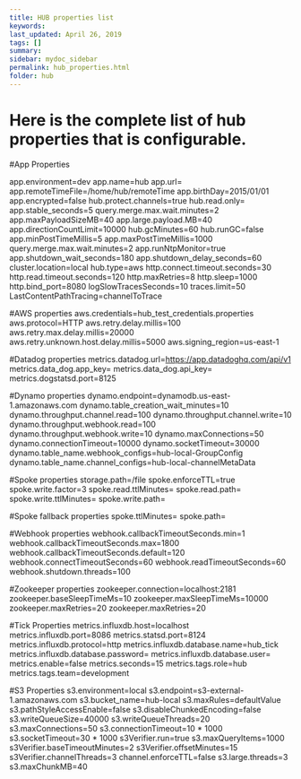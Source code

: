 ```yaml
---
title: HUB properties list
keywords: 
last_updated: April 26, 2019
tags: []
summary: 
sidebar: mydoc_sidebar
permalink: hub_properties.html
folder: hub
---
```


# Here is the complete list of hub properties that is configurable.

#App Properties

app.environment=dev
app.name=hub
app.url=
app.remoteTimeFile=/home/hub/remoteTime
app.birthDay=2015/01/01
app.encrypted=false
hub.protect.channels=true
hub.read.only=
app.stable_seconds=5
query.merge.max.wait.minutes=2
app.maxPayloadSizeMB=40
app.large.payload.MB=40
app.directionCountLimit=10000
hub.gcMinutes=60
hub.runGC=false
app.minPostTimeMillis=5
app.maxPostTimeMillis=1000
query.merge.max.wait.minutes=2
app.runNtpMonitor=true
app.shutdown_wait_seconds=180
app.shutdown_delay_seconds=60
cluster.location=local
hub.type=aws
http.connect.timeout.seconds=30
http.read.timeout.seconds=120
http.maxRetries=8
http.sleep=1000
http.bind_port=8080
logSlowTracesSeconds=10
traces.limit=50
LastContentPathTracing=channelToTrace

#AWS properties
aws.credentials=hub_test_credentials.properties
aws.protocol=HTTP
aws.retry.delay.millis=100
aws.retry.max.delay.millis=20000
aws.retry.unknown.host.delay.millis=5000
aws.signing_region=us-east-1

#Datadog properties
metrics.datadog.url=https://app.datadoghq.com/api/v1
metrics.data_dog.app_key=
metrics.data_dog.api_key=
metrics.dogstatsd.port=8125

#Dynamo properties
dynamo.endpoint=dynamodb.us-east-1.amazonaws.com
dynamo.table_creation_wait_minutes=10
dynamo.throughput.channel.read=100
dynamo.throughput.channel.write=10
dynamo.throughput.webhook.read=100
dynamo.throughput.webhook.write=10
dynamo.maxConnections=50
dynamo.connectionTimeout=10000
dynamo.socketTimeout=30000
dynamo.table_name.webhook_configs=hub-local-GroupConfig
dynamo.table_name.channel_configs=hub-local-channelMetaData

#Spoke properties
storage.path=/file
spoke.enforceTTL=true
spoke.write.factor=3
spoke.read.ttlMinutes=
spoke.read.path=
spoke.write.ttlMinutes=
spoke.write.path=

#Spoke fallback properties
spoke.ttlMinutes=
spoke.path=

#Webhook properties
webhook.callbackTimeoutSeconds.min=1
webhook.callbackTimeoutSeconds.max=1800
webhook.callbackTimeoutSeconds.default=120
webhook.connectTimeoutSeconds=60
webhook.readTimeoutSeconds=60
webhook.shutdown.threads=100

#Zookeeper properties
zookeeper.connection=localhost:2181
zookeeper.baseSleepTimeMs=10
zookeeper.maxSleepTimeMs=10000
zookeeper.maxRetries=20
zookeeper.maxRetries=20

#Tick Properties
metrics.influxdb.host=localhost
metrics.influxdb.port=8086
metrics.statsd.port=8124
metrics.influxdb.protocol=http
metrics.influxdb.database.name=hub_tick
metrics.influxdb.database.password=
metrics.influxdb.database.user=
metrics.enable=false
metrics.seconds=15
metrics.tags.role=hub
metrics.tags.team=development

#S3 Properties
s3.environment=local
s3.endpoint=s3-external-1.amazonaws.com
s3.bucket_name=hub-local
s3.maxRules=defaultValue
s3.pathStyleAccessEnable=false
s3.disableChunkedEncoding=false
s3.writeQueueSize=40000
s3.writeQueueThreads=20
s3.maxConnections=50
s3.connectionTimeout=10 * 1000
s3.socketTimeout=30 * 1000
s3Verifier.run=true
s3.maxQueryItems=1000
s3Verifier.baseTimeoutMinutes=2
s3Verifier.offsetMinutes=15
s3Verifier.channelThreads=3
channel.enforceTTL=false
s3.large.threads=3
s3.maxChunkMB=40
